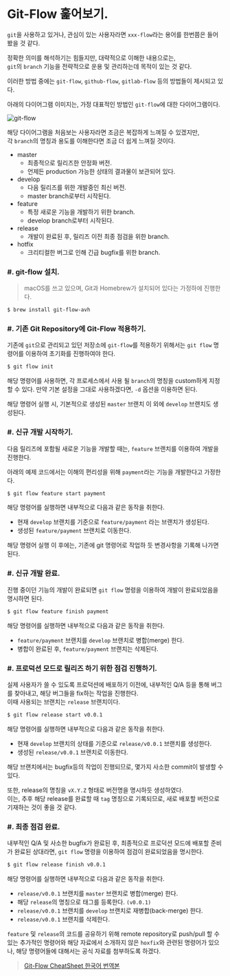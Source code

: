# Git-Flow 훑어보기.

`git`을 사용하고 있거나, 관심이 있는 사용자라면 `xxx-flow`라는 용어를 한번쯤은 들어봤을 것 같다.

정확한 의미를 해석하기는 힘들지만, 대략적으로 이해한 내용으로는,  
`git`의 `branch` 기능을 전략적으로 운용 및 관리하는데 목적이 있는 것 같다.

이러한 방법 중에는 `git-flow`, `github-flow`, `gitlab-flow` 등의 방법들이 제시되고 있다.

아래의 다이어그램 이미지는, 가정 대표적인 방법인 `git-flow`에 대한 다이어그램이다.

![git-flow][git-flow-diagram]

해당 다이어그램을 처음보는 사용자라면 조금은 복잡하게 느껴질 수 있겠지만,  
각 `branch`의 명칭과 용도를 이해한다면 조금 더 쉽게 느껴질 것이다.

* master
  * 최종적으로 릴리즈한 안정화 버전.
  * 언제든 production 가능한 상태의 결과물이 보관되어 있다.
* develop
  * 다음 릴리즈를 위한 개발중인 최신 버전.
  * master branch로부터 시작된다.
* feature
  * 특정 새로운 기능을 개발하기 위한 branch.
  * develop branch로부터 시작된다.
* release
  * 개발이 완료된 후, 릴리즈 이전 최종 점검을 위한 branch.
* hotfix
  * 크리티컬한 버그로 인해 긴급 bugfix를 위한 branch.

### \#. git-flow 설치.
> macOS를 쓰고 있으며, Git과 Homebrew가 설치되어 있다는 가정하에 진행한다.

``` bash
$ brew install git-flow-avh
```

### \#. 기존 Git Repository에 Git-Flow 적용하기.

기존에 `git`으로 관리되고 있던 저장소에 `git-flow`를 적용하기 위해서는 `git flow` 명령어를 이용하여 초기화를 진행하여야 한다.

``` bash
$ git flow init
```

해당 명령어를 사용하면, 각 프로세스에서 사용 될 `branch`의 명칭을 custom하게 지정할 수 있다. 만약 기본 설정을 그대로 사용하겠다면, `-d` 옵션을 이용하면 된다.

해당 명령어 실행 시, 기본적으로 생성된 `master` 브랜치 이 외에 `develop` 브랜치도 생성된다.

### \#. 신규 개발 시작하기.

다음 릴리즈에 포함될 새로운 기능을 개발할 때는, `feature` 브랜치를 이용하여 개발을 진행한다.

아래의 예제 코드에서는 이해의 편리성을 위해 `payment`라는 기능을 개발한다고 가정한다.

``` bash
$ git flow feature start payment
```

해당 명령어를 실행하면 내부적으로 다음과 같은 동작을 취한다.
* 현재 `develop` 브랜치를 기준으로 `feature/payment` 라는 브랜치가 생성된다.
* 생성된 `feature/payment` 브랜치로 이동한다.

해당 명령어 실행 이 후에는, 기존에 git 명령어로 작업하 듯 변경사항을 기록해 나가면 된다.

### \#. 신규 개발 완료.

진행 중이던 기능의 개발이 완료되면 `git flow` 명령을 이용하여 개발이 완료되었음을 명시하면 된다.

``` bash
$ git flow feature finish payment
```

해당 명령어를 실행하면 내부적으로 다음과 같은 동작을 취한다.
* `feature/payment` 브랜치를 `develop` 브랜치로 병합(merge) 한다.
* 병합이 완료된 후, `feature/payment` 브랜치는 삭제된다.

### \#. 프로덕션 모드로 릴리즈 하기 위한 점검 진행하기.

실제 사용자가 쓸 수 있도록 프로덕션에 배포하기 이전에, 내부적인 Q/A 등을 통해 버그를 찾아내고, 해당 버그들을 fix하는 작업을 진행한다.  
이때 사용되는 브랜치는 `release` 브랜치이다.

``` bash
$ git flow release start v0.0.1
```

해당 명령어를 실행하면 내부적으로 다음과 같은 동작을 취한다.
* 현재 `develop` 브랜치의 상태를 기준으로 `release/v0.0.1` 브랜치를 생성한다.
* 생성된 `release/v0.0.1` 브랜치로 이동한다.

해당 브랜치에서는 bugfix등의 작업이 진행되므로, 몇가지 사소한 commit이 발생할 수 있다.

또한, release의 명칭을 `vX.Y.Z` 형태로 버전명을 명시하듯 생성하였다.  
이는, 추후 해당 release를 완료할 때 `tag` 명칭으로 기록되므로, 새로 배포할 버전으로 기재하는 것이 좋을 것 같다.

### \#. 최종 점검 완료.

내부적인 Q/A 및 사소한 bugfix가 완료된 후, 최종적으로 프로덕션 모드에 배포할 준비가 완료된 상대라면, `git flow` 명령을 이용하여 점검이 완료되었음을 명시한다.

``` bash
$ git flow release finish v0.0.1
```

해당 명령어를 실행하면 내부적으로 다음과 같은 동작을 취한다.
* `release/v0.0.1` 브랜치를 `master` 브랜치로 병합(merge) 한다.
* 해당 `release`의 명칭으로 태그를 등록한다. `(v0.0.1)`
* `release/v0.0.1` 브랜치를 `develop` 브랜치로 재병합(back-merge) 한다.
* `release/v0.0.1` 브랜치를 삭제한다.

`feature` 및 `release`의 코드를 공유하기 위해 remote repository로 push/pull 할 수 있는 추가적인 명령어와 해당 자료에서 소개하지 않은 `hoxfix`와 관련된 명령어가 있으나, 해당 명령어들에 대해서는 공식 자료를 첨부하도록 하겠다.
> [Git-Flow CheatSheet 한국어 번역본][git-flow-document]

[git-flow-diagram]: http://nvie.com/img/git-model@2x.png
[git-flow-document]: https://danielkummer.github.io/git-flow-cheatsheet/index.ko_KR.html